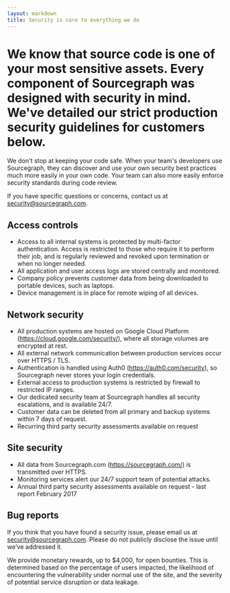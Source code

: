 ```yaml
---
layout: markdown
title: Security is core to everything we do 
---
```


# We know that source code is one of your most sensitive assets. Every component of Sourcegraph was designed with security in mind. We&#39;ve detailed our strict production security guidelines for customers below.

We don&#39;t stop at keeping your code safe. When your team&#39;s developers use Sourcegraph, they can discover and use your own security best practices much more easily in your own code. Your team can also more easily enforce security standards during code review.

If you have specific questions or concerns, contact us at <a href="mailto:security@sourcegraph.com">security@sourcegraph.com</a>.

## Access controls 

* Access to all internal systems is protected by multi-factor authentication. Access is restricted to those who require it to perform their job, and is regularly reviewed and revoked upon termination or when no longer needed.
* All application and user access logs are stored centrally and monitored. 
* Company policy prevents customer data from being downloaded to portable devices, such as laptops. 
* Device management is in place for remote wiping of all devices.

## Network security

* All production systems are hosted on Google Cloud Platform (https://cloud.google.com/security/), where all storage volumes are encrypted at rest. 
* All external network communication between production services occur over HTTPS / TLS.
* Authentication is handled using Auth0 (https://auth0.com/security), so Sourcegraph never stores your login credentials.
* External access to production systems is restricted by firewall to restricted IP ranges.
* Our dedicated security team at Sourcegraph handles all security escalations, and is available 24/7.
* Customer data can be deleted from all primary and backup systems within 7 days of request.
* Recurring third party security assessments available on request

## Site security 

* All data from Sourcegraph.com (https://sourcegraph.com/) is transmitted over HTTPS.
* Monitoring services alert our 24/7 support team of potential attacks.
* Annual third party security assessments available on request - last report February 2017

## Bug reports

If you think that you have found a security issue, please email us at <a href="mailto:security@sourcegraph.com">security@sourcegraph.com</a>. Please do not publicly disclose the issue until we’ve addressed it.

We provide monetary rewards, up to $4,000, for open bounties. This is determined based on the percentage of users impacted, the likelihood of encountering the vulnerability under normal use of the site, and the severity of potential service disruption or data leakage.
